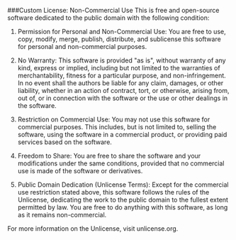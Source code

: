 ###Custom License: Non-Commercial Use
This is free and open-source software dedicated to the public domain with the following condition:

1. Permission for Personal and Non-Commercial Use:
You are free to use, copy, modify, merge, publish, distribute, and sublicense this software for personal and non-commercial purposes.

2. No Warranty:
This software is provided "as is", without warranty of any kind, express or implied, including but not limited to the warranties of merchantability, fitness for a particular purpose, and non-infringement. In no event shall the authors be liable for any claim, damages, or other liability, whether in an action of contract, tort, or otherwise, arising from, out of, or in connection with the software or the use or other dealings in the software.

3. Restriction on Commercial Use:
You may not use this software for commercial purposes. This includes, but is not limited to, selling the software, using the software in a commercial product, or providing paid services based on the software.

4. Freedom to Share:
You are free to share the software and your modifications under the same conditions, provided that no commercial use is made of the software or derivatives.

5. Public Domain Dedication (Unlicense Terms):
Except for the commercial use restriction stated above, this software follows the rules of the Unlicense, dedicating the work to the public domain to the fullest extent permitted by law. You are free to do anything with this software, as long as it remains non-commercial.

For more information on the Unlicense, visit unlicense.org.
